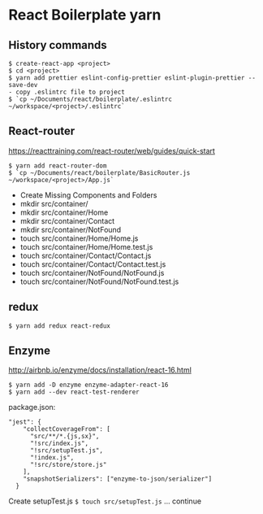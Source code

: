 # React Boilerplate yarn

## History commands

```
$ create-react-app <project>
$ cd <project>
$ yarn add prettier eslint-config-prettier eslint-plugin-prettier --save-dev
- copy .eslintrc file to project
$ `cp ~/Documents/react/boilerplate/.eslintrc ~/workspace/<project>/.eslintrc`
```

## React-router

https://reacttraining.com/react-router/web/guides/quick-start

```console
$ yarn add react-router-dom
$ `cp ~/Documents/react/boilerplate/BasicRouter.js ~/workspace/<project>/App.js`
```

- Create Missing Components and Folders
- mkdir src/container/
- mkdir src/container/Home
- mkdir src/container/Contact
- mkdir src/container/NotFound
- touch src/container/Home/Home.js
- touch src/container/Home/Home.test.js
- touch src/container/Contact/Contact.js
- touch src/container/Contact/Contact.test.js
- touch src/container/NotFound/NotFound.js
- touch src/container/NotFound/NotFound.test.js

## redux

```
$ yarn add redux react-redux
```

## Enzyme

http://airbnb.io/enzyme/docs/installation/react-16.html

```
$ yarn add -D enzyme enzyme-adapter-react-16
$ yarn add --dev react-test-renderer
```

package.json:

```
"jest": {
    "collectCoverageFrom": [
      "src/**/*.{js,sx}",
      "!src/index.js",
      "!src/setupTest.js",
      "!index.js",
      "!src/store/store.js"
    ],
    "snapshotSerializers": ["enzyme-to-json/serializer"]
  }
```

Create setupTest.js
`$ touch src/setupTest.js`
... continue
